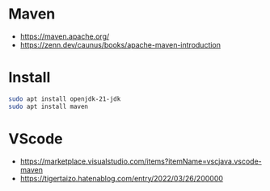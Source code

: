# Maven
- https://maven.apache.org/
- https://zenn.dev/caunus/books/apache-maven-introduction
# Install
```zsh
sudo apt install openjdk-21-jdk
sudo apt install maven
```
# VScode
- https://marketplace.visualstudio.com/items?itemName=vscjava.vscode-maven
- https://tigertaizo.hatenablog.com/entry/2022/03/26/200000
